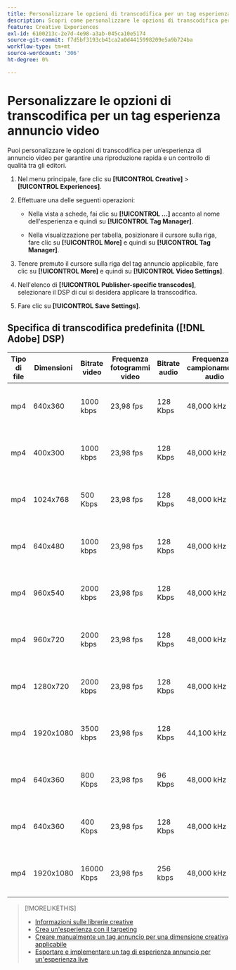 ```yaml
---
title: Personalizzare le opzioni di transcodifica per un tag esperienza annuncio video
description: Scopri come personalizzare le opzioni di transcodifica per un tag annuncio video.
feature: Creative Experiences
exl-id: 6100213c-2e7d-4e98-a3ab-045ca10e5174
source-git-commit: f7d5bf3193cb41ca2a0d4415998209e5a9b724ba
workflow-type: tm+mt
source-wordcount: '306'
ht-degree: 0%

---
```


# Personalizzare le opzioni di transcodifica per un tag esperienza annuncio video

Puoi personalizzare le opzioni di transcodifica per un’esperienza di annuncio video per garantire una riproduzione rapida e un controllo di qualità tra gli editori.

1. Nel menu principale, fare clic su **[!UICONTROL Creative]** > **[!UICONTROL Experiences]**.

1. Effettuare una delle seguenti operazioni:

   * Nella vista a schede, fai clic su **[!UICONTROL ...]** accanto al nome dell&#39;esperienza e quindi su **[!UICONTROL Tag Manager]**.

   * Nella visualizzazione per tabella, posizionare il cursore sulla riga, fare clic su **[!UICONTROL More]** e quindi su **[!UICONTROL Tag Manager]**.

1. Tenere premuto il cursore sulla riga del tag annuncio applicabile, fare clic su **[!UICONTROL More]** e quindi su **[!UICONTROL Video Settings]**.

1. Nell&#39;elenco di **[!UICONTROL Publisher-specific transcodes]**, selezionare il DSP di cui si desidera applicare la transcodifica.

1. Fare clic su **[!UICONTROL Save Settings]**.

## Specifica di transcodifica predefinita ([!DNL Adobe] DSP)

| Tipo di file | Dimensioni | Bitrate video | Frequenza fotogrammi video | Bitrate audio | Frequenza di campionamento audio | Livello audio |
|---|---|---|---|---|---|---|
| mp4 | 640x360 | 1000 kbps | 23,98 fps | 128 Kbps | 48,000 kHz | 24 LKFS (+/- 2,0 dB) |
| mp4 | 400x300 | 1000 kbps | 23,98 fps | 128 Kbps | 48,000 kHz | 24 LKFS (+/- 2,0 dB) |
| mp4 | 1024x768 | 500 Kbps | 23,98 fps | 128 Kbps | 48,000 kHz | 24 LKFS (+/- 2,0 dB) |
| mp4 | 640x480 | 1000 kbps | 23,98 fps | 128 Kbps | 48,000 kHz | 24 LKFS (+/- 2,0 dB) |
| mp4 | 960x540 | 2000 kbps | 23,98 fps | 128 Kbps | 48,000 kHz | 24 LKFS (+/- 2,0 dB) |
| mp4 | 960x720 | 2000 kbps | 23,98 fps | 128 Kbps | 48,000 kHz | 24 LKFS (+/- 2,0 dB) |
| mp4 | 1280x720 | 2000 kbps | 23,98 fps | 128 Kbps | 48,000 kHz | 24 LKFS (+/- 2,0 dB) |
| mp4 | 1920x1080 | 3500 kbps | 23,98 fps | 128 Kbps | 44,100 kHz | 24 LKFS (+/- 2,0 dB) |
| mp4 | 640x360 | 800 Kbps | 23,98 fps | 96 Kbps | 48,000 kHz | 24 LKFS (+/- 2,0 dB) |
| mp4 | 640x360 | 400 Kbps | 23,98 fps | 128 Kbps | 48,000 kHz | 24 LKFS (+/- 2,0 dB) |
| mp4 | 1920x1080 | 16000 Kbps | 23,98 fps | 256 kbps | 48,000 kHz | 24 LKFS (+/- 2,0 dB) |

>[!MORELIKETHIS]
>
>* [Informazioni sulle librerie creative](/help/creative/creative-libraries/creative-libraries-about.md)
>* [Crea un&#39;esperienza con il targeting](/help/creative/experiences/experience-create-targeting.md)
>* [Creare manualmente un tag annuncio per una dimensione creativa applicabile](experience-tag-create-manually.md)
>* [Esportare e implementare un tag di esperienza annuncio per un&#39;esperienza live](experience-tag-export.md)
